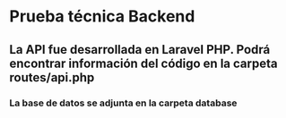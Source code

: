 # Prueba técnica Backend
## La API  fue desarrollada en Laravel PHP. Podrá encontrar información del código en la carpeta routes/api.php

### La base de datos se adjunta en la carpeta database
